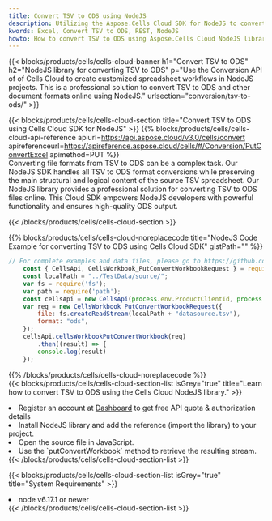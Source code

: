 ```yaml
---
title: Convert TSV to ODS using NodeJS 
description: Utilizing the Aspose.Cells Cloud SDK for NodeJS to convert a TSV format file to a ODS format file. 
kwords: Excel, Convert TSV to ODS, REST, NodeJS
howto: How to convert TSV to ODS using Aspose.Cells Cloud NodeJS library.
---
```



{{< blocks/products/cells/cells-cloud-banner h1="Convert TSV to ODS" h2="NodeJS library for converting TSV to ODS" p="Use the Conversion API of of Cells Cloud to create customized spreadsheet workflows in NodeJS projects. This is a professional solution to convert TSV to ODS and other document formats online using NodeJS." urlsection="conversion/tsv-to-ods/" >}}

{{< blocks/products/cells/cells-cloud-section  title="Convert TSV to ODS using Cells Cloud SDK for NodeJS" >}}
{{% blocks/products/cells/cells-cloud-api-reference  apiurl=https://api.aspose.cloud/v3.0/cells/convert  apireferenceurl=https://apireference.aspose.cloud/cells/#/Conversion/PutConvertExcel  apimethod=PUT %}}
<br/>
Converting file formats from TSV to ODS can be a complex task. Our NodeJS SDK handles all TSV to ODS format conversions while preserving the main structural and logical content of the source TSV spreadsheet. Our NodeJS library provides a professional solution for converting TSV to ODS files online. This Cloud SDK empowers NodeJS developers with powerful functionality and ensures high-quality ODS output.

{{< /blocks/products/cells/cells-cloud-section >}}

{{% blocks/products/cells/cells-cloud-noreplacecode title="NodeJS Code Example for converting TSV to ODS using Cells Cloud SDK" gistPath="" %}}
 
```js
// For complete examples and data files, please go to https://github.com/aspose-cells-cloud/aspose-cells-cloud-node/
    const { CellsApi, CellsWorkbook_PutConvertWorkbookRequest } = require("asposecellscloud");
    const localPath = "../TestData/source/";
    var fs = require('fs');
    var path = require('path');
    const cellsApi = new CellsApi(process.env.ProductClientId, process.env.ProductClientSecret);
    var req = new CellsWorkbook_PutConvertWorkbookRequest({
        file: fs.createReadStream(localPath + "datasource.tsv"),
        format: "ods",
    });
    cellsApi.cellsWorkbookPutConvertWorkbook(req)
        .then((result) => {
        console.log(result)
    });
```
 
{{% /blocks/products/cells/cells-cloud-noreplacecode  %}}
<br/>
{{< blocks/products/cells/cells-cloud-section-list isGrey="true"  title="Learn how to convert TSV to ODS using the Cells Cloud NodeJS library." >}}
<li>Register an account at <a href="https://dashboard.aspose.cloud/">Dashboard</a> to get free API quota & authorization details</li>
<li>Install NodeJS library and add the reference (import the library) to your project.</li>
<li>Open the source file in JavaScript.</li>
<li>Use the `putConvertWorkbook` method to retrieve the resulting stream.</li>
{{< /blocks/products/cells/cells-cloud-section-list >}}

{{< blocks/products/cells/cells-cloud-section-list isGrey="true"  title="System Requirements" >}}
<li>node v6.17.1 or newer</li>
{{< /blocks/products/cells/cells-cloud-section-list >}}
